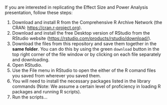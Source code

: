 If you are interested in replicating the Effect Size and Power Analysis presentation, follow these steps:

1) Download and install R from the Comprehensive R Archive Network (the CRAN: https://cran.r-project.org).
2) Download and install the free Desktop version of RStudio from the RStudio website (https://rstudio.com/products/rstudio/download/).
3) Download the files from this repository and save them together in the **same folder**. You can do this by using the green `download` button in the top right corner of the file window or by clicking on each file separately and downloading.  
4) Open RStudio.
6) Use the File menu in RStudio to open the either of the R comand files you saved from wherever you saved them. 
7) You will need to install the necessary packages listed in the library commands (Note: We assume a certain level of proficiency in loading R packages and running R scripts).
8) Run the scripts...

